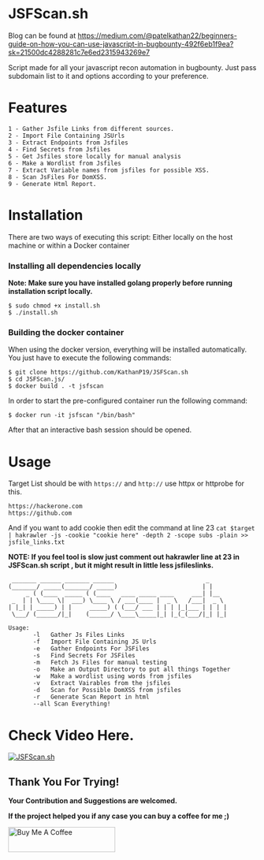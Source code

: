 # JSFScan.sh
Blog can be found at https://medium.com/@patelkathan22/beginners-guide-on-how-you-can-use-javascript-in-bugbounty-492f6eb1f9ea?sk=21500dc4288281c7e6ed2315943269e7

Script made for all your javascript recon automation in bugbounty. Just pass subdomain list to it and options according to your preference.

# Features
```
1 - Gather Jsfile Links from different sources.
2 - Import File Containing JSUrls
3 - Extract Endpoints from Jsfiles
4 - Find Secrets from Jsfiles
5 - Get Jsfiles store locally for manual analysis
6 - Make a Wordlist from Jsfiles
7 - Extract Variable names from jsfiles for possible XSS.
8 - Scan JsFiles For DomXSS.
9 - Generate Html Report.
```

# Installation

There are two ways of executing this script: Either locally on the host machine or within a Docker container 

### Installing all dependencies locally

**Note: Make sure you have installed golang properly before running installation script locally.**

```
$ sudo chmod +x install.sh
$ ./install.sh
```

### Building the docker container 

When using the docker version, everything will be installed automatically. You just have to execute the following commands: 

```
$ git clone https://github.com/KathanP19/JSFScan.sh
$ cd JSFScan.js/
$ docker build . -t jsfscan
```

In order to start the pre-configured container run the following command: 

```
$ docker run -it jsfscan "/bin/bash"
```

After that an interactive bash session should be opened. 

# Usage
Target List should be with `https://` and `http://` use httpx or httprobe for this.
```
https://hackerone.com
https://github.com
```
And if you want to add cookie then edit the command at line 23 `cat $target | hakrawler -js -cookie "cookie here" -depth 2 -scope subs -plain >> jsfile_links.txt` 

**NOTE: If you feel tool is slow just comment out hakrawler line at 23 in JSFScan.sh script , but it might result in little less jsfileslinks.**

```
 _______ ______ _______ ______                          _     
(_______/ _____(_______/ _____)                        | |    
     _ ( (____  _____ ( (____   ____ _____ ____     ___| |__  
 _  | | \____ \|  ___) \____ \ / ___(____ |  _ \   /___|  _ \ 
| |_| | _____) | |     _____) ( (___/ ___ | | | |_|___ | | | |
 \___/ (______/|_|    (______/ \____\_____|_| |_(_(___/|_| |_|
                                                              
Usage: 
       -l   Gather Js Files Links
       -f   Import File Containing JS Urls
       -e   Gather Endpoints For JSFiles
       -s   Find Secrets For JSFiles
       -m   Fetch Js Files for manual testing
       -o   Make an Output Directory to put all things Together
       -w   Make a wordlist using words from jsfiles
       -v   Extract Vairables from the jsfiles
       -d   Scan for Possible DomXSS from jsfiles
       -r   Generate Scan Report in html
       --all Scan Everything!

```
# Check Video Here.
[![JSFScan.sh](https://img.youtube.com/vi/Z13dnarKF-w/0.jpg)](https://www.youtube.com/watch?v=Z13dnarKF-w)

## Thank You For Trying!
**Your Contribution and Suggestions are welcomed.**

**If the project helped you if any case you can buy a coffee for me ;)**

<a href="https://www.buymeacoffee.com/kathanp19" target="_blank"><img src="https://cdn.buymeacoffee.com/buttons/default-orange.png" alt="Buy Me A Coffee" style="height: 51px !important;width: 217px !important;" ></a>
